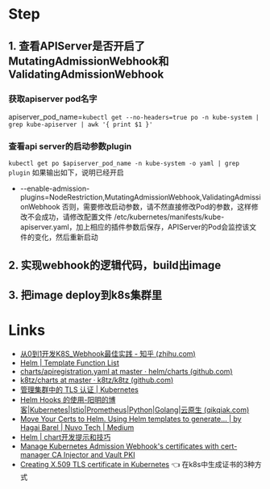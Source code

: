 # Step
## 1. 查看APIServer是否开启了MutatingAdmissionWebhook和ValidatingAdmissionWebhook

### 获取apiserver pod名字
apiserver_pod_name=`kubectl get --no-headers=true po -n kube-system | grep kube-apiserver | awk '{ print $1 }'`
### 查看api server的启动参数plugin
`kubectl get po $apiserver_pod_name -n kube-system -o yaml | grep plugin`
如果输出如下，说明已经开启

- --enable-admission-plugins=NodeRestriction,MutatingAdmissionWebhook,ValidatingAdmissionWebhook
否则，需要修改启动参数，请不然直接修改Pod的参数，这样修改不会成功，请修改配置文件
/etc/kubernetes/manifests/kube-apiserver.yaml，加上相应的插件参数后保存，APIServer的Pod会监控该文件的变化，然后重新启动

## 2. 实现webhook的逻辑代码，build出image
## 3. 把image deploy到k8s集群里
# Links
- [从0到1开发K8S_Webhook最佳实践 - 知乎 (zhihu.com)](https://zhuanlan.zhihu.com/p/404764407)
- [Helm | Template Function List](https://helm.sh/docs/chart_template_guide/function_list/)
- [charts/apiregistration.yaml at master · helm/charts (github.com)](https://github.com/helm/charts/blob/master/stable/stash/templates/apiregistration.yaml)
- [k8tz/charts at master · k8tz/k8tz (github.com)](https://github.com/k8tz/k8tz/tree/master/charts/k8tz)
- [管理集群中的 TLS 认证 | Kubernetes](https://kubernetes.io/zh-cn/docs/tasks/tls/managing-tls-in-a-cluster/)
- [Helm Hooks 的使用-阳明的博客|Kubernetes|Istio|Prometheus|Python|Golang|云原生 (qikqiak.com)](https://www.qikqiak.com/post/helm-hooks-usage/)
- [Move Your Certs to Helm. Using Helm templates to generate… | by Hagai Barel | Nuvo Tech | Medium](https://medium.com/nuvo-group-tech/move-your-certs-to-helm-4f5f61338aca)
- [Helm | chart开发提示和技巧](https://helm.sh/zh/docs/howto/charts_tips_and_tricks/)
- [Manage Kubernetes Admission Webhook's certificates with cert-manager CA Injector and Vault PKI](https://medium.com/trendyol-tech/manage-kubernetes-admission-webhooks-certificates-with-cert-manager-ca-injector-and-vault-pki-281b065e1044)
- [Creating X.509 TLS certificate in Kubernetes](https://www.digihunch.com/2021/08/creating-tls-certificate-kubernetes/) 👈 在k8s中生成证书的3种方式